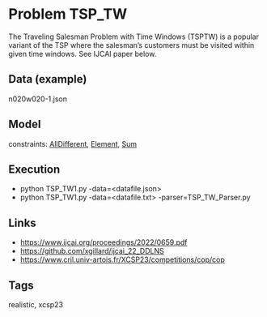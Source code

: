 # Problem TSP_TW

The Traveling Salesman Problem with Time Windows (TSPTW) is a popular variant of the TSP where the salesman’s customers
must be visited within given time windows.
See IJCAI paper below.

## Data (example)
  n020w020-1.json

## Model
  constraints: [AllDifferent](http://pycsp.org/documentation/constraints/AllDifferent), [Element](http://pycsp.org/documentation/constraints/Element), [Sum](http://pycsp.org/documentation/constraints/Sum)

## Execution
  - python TSP_TW1.py -data=<datafile.json>
  - python TSP_TW1.py -data=<datafile.txt> -parser=TSP_TW_Parser.py

## Links
  - https://www.ijcai.org/proceedings/2022/0659.pdf
  - https://github.com/xgillard/ijcai_22_DDLNS
  - https://www.cril.univ-artois.fr/XCSP23/competitions/cop/cop

## Tags
  realistic, xcsp23
